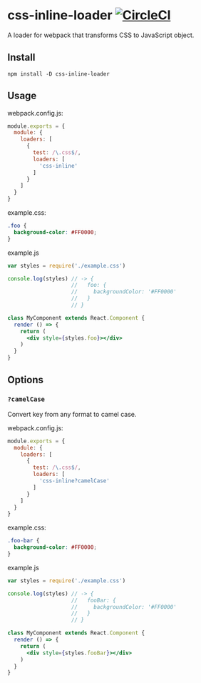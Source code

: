 # css-inline-loader [![CircleCI](https://circleci.com/gh/minodisk/css-inline-loader.svg?style=svg)](https://circleci.com/gh/minodisk/css-inline-loader)

A loader for webpack that transforms CSS to JavaScript object.

## Install

`npm install -D css-inline-loader`

## Usage

webpack.config.js:

```js
module.exports = {
  module: {
    loaders: [
      {
        test: /\.css$/,
        loaders: [
          'css-inline'
        ]
      }
    ]
  }
}
```

example.css:

```css
.foo {
  background-color: #FF0000;
}
```

example.js

```jsx
var styles = require('./example.css')

console.log(styles) // -> {
                    //   foo: {
                    //     backgroundColor: '#FF0000'
                    //   }
                    // }

class MyComponent extends React.Component {
  render () => {
    return (
      <div style={styles.foo}></div>
    )
  }
}
```

## Options

### `?camelCase`

Convert key from any format to camel case.

webpack.config.js:

```js
module.exports = {
  module: {
    loaders: [
      {
        test: /\.css$/,
        loaders: [
          'css-inline?camelCase'
        ]
      }
    ]
  }
}
```

example.css:

```css
.foo-bar {
  background-color: #FF0000;
}
```

example.js

```jsx
var styles = require('./example.css')

console.log(styles) // -> {
                    //   fooBar: {
                    //     backgroundColor: '#FF0000'
                    //   }
                    // }

class MyComponent extends React.Component {
  render () => {
    return (
      <div style={styles.fooBar}></div>
    )
  }
}
```
